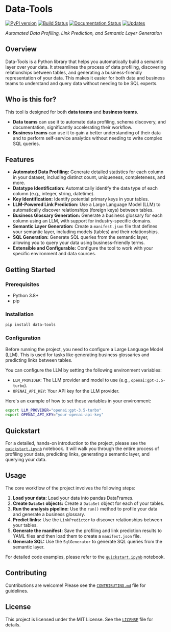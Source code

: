 # Data-Tools

[![PyPI version](https://img.shields.io/pypi/v/data-tools.svg)](https://pypi.python.org/pypi/data-tools)
[![Build Status](https://img.shields.io/travis/intugle/data-tools.svg)](https://travis-ci.com/intugle/data-tools)
[![Documentation Status](https://readthedocs.org/projects/data-tools/badge/?version=latest)](https://data-tools.readthedocs.io/en/latest/?badge=latest)
[![Updates](https://pyup.io/repos/github/intugle/data-tools/shield.svg)](https://pyup.io/repos/github/intugle/data-tools/)

*Automated Data Profiling, Link Prediction, and Semantic Layer Generation*

## Overview

Data-Tools is a Python library that helps you automatically build a semantic layer over your data. It streamlines the process of data profiling, discovering relationships between tables, and generating a business-friendly representation of your data. This makes it easier for both data and business teams to understand and query data without needing to be SQL experts.

## Who is this for?

This tool is designed for both **data teams** and **business teams**.

*   **Data teams** can use it to automate data profiling, schema discovery, and documentation, significantly accelerating their workflow.
*   **Business teams** can use it to gain a better understanding of their data and to perform self-service analytics without needing to write complex SQL queries.

## Features

*   **Automated Data Profiling:** Generate detailed statistics for each column in your dataset, including distinct count, uniqueness, completeness, and more.
*   **Datatype Identification:** Automatically identify the data type of each column (e.g., integer, string, datetime).
*   **Key Identification:** Identify potential primary keys in your tables.
*   **LLM-Powered Link Prediction:** Use a Large Language Model (LLM) to automatically discover relationships (foreign keys) between tables.
*   **Business Glossary Generation:** Generate a business glossary for each column using an LLM, with support for industry-specific domains.
*   **Semantic Layer Generation:** Create a `manifest.json` file that defines your semantic layer, including models (tables) and their relationships.
*   **SQL Generation:** Generate SQL queries from the semantic layer, allowing you to query your data using business-friendly terms.
*   **Extensible and Configurable:** Configure the tool to work with your specific environment and data sources.

## Getting Started

### Prerequisites

*   Python 3.8+
*   pip

### Installation

```bash
pip install data-tools
```

### Configuration

Before running the project, you need to configure a Large Language Model (LLM). This is used for tasks like generating business glossaries and predicting links between tables.

You can configure the LLM by setting the following environment variables:

*   `LLM_PROVIDER`: The LLM provider and model to use (e.g., `openai:gpt-3.5-turbo`).
*   `OPENAI_API_KEY`: Your API key for the LLM provider.

Here's an example of how to set these variables in your environment:

```bash
export LLM_PROVIDER="openai:gpt-3.5-turbo"
export OPENAI_API_KEY="your-openai-api-key"
```

## Quickstart

For a detailed, hands-on introduction to the project, please see the [`quickstart.ipynb`](notebooks/quickstart.ipynb) notebook. It will walk you through the entire process of profiling your data, predicting links, generating a semantic layer, and querying your data.

## Usage

The core workflow of the project involves the following steps:

1.  **Load your data:** Load your data into pandas DataFrames.
2.  **Create `DataSet` objects:** Create a `DataSet` object for each of your tables.
3.  **Run the analysis pipeline:** Use the `run()` method to profile your data and generate a business glossary.
4.  **Predict links:** Use the `LinkPredictor` to discover relationships between your tables.
5.  **Generate the manifest:** Save the profiling and link prediction results to YAML files and then load them to create a `manifest.json` file.
6.  **Generate SQL:** Use the `SqlGenerator` to generate SQL queries from the semantic layer.

For detailed code examples, please refer to the [`quickstart.ipynb`](quickstart.ipynb) notebook.

## Contributing

Contributions are welcome! Please see the [`CONTRIBUTING.md`](CONTRIBUTING.md) file for guidelines.

## License

This project is licensed under the MIT License. See the [`LICENSE`](LICENSE) file for details.